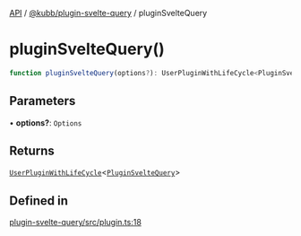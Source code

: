 [API](../../../packages.md) / [@kubb/plugin-svelte-query](../index.md) / pluginSvelteQuery

# pluginSvelteQuery()

```ts
function pluginSvelteQuery(options?): UserPluginWithLifeCycle<PluginSvelteQuery>
```

## Parameters

• **options?**: `Options`

## Returns

[`UserPluginWithLifeCycle`](../../core/type-aliases/UserPluginWithLifeCycle.md)\<[`PluginSvelteQuery`](../type-aliases/PluginSvelteQuery.md)\>

## Defined in

[plugin-svelte-query/src/plugin.ts:18](https://github.com/kubb-project/kubb/blob/41d5fcbd23d143293d72542efcb650e62fa3a210/packages/plugin-svelte-query/src/plugin.ts#L18)
